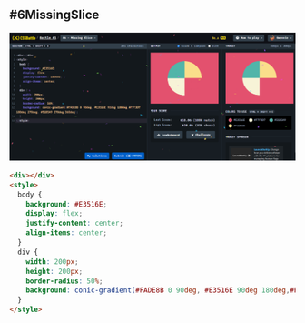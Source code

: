 ## **#6MissingSlice**

![image](https://github.com/Gwennie-zhou/cssBattle/blob/master/1_pilot_Battle/images/%236MissingSlice.png)

```html
<div></div>
<style>
  body {
    background: #E3516E;
    display: flex;
    justify-content: center;
    align-items: center;
  }
  div {
	width: 200px;
    height: 200px;
    border-radius: 50%;
    background: conic-gradient(#FADE8B 0 90deg, #E3516E 90deg 180deg,#F7F3D7 180deg 270deg, #51B5A9 270deg 360deg);
  }
</style>
```

